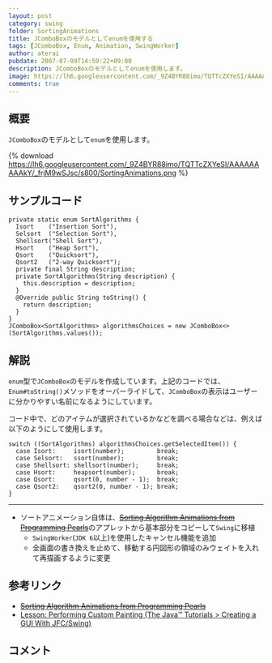 ```yaml
---
layout: post
category: swing
folder: SortingAnimations
title: JComboBoxのモデルとしてenumを使用する
tags: [JComboBox, Enum, Animation, SwingWorker]
author: aterai
pubdate: 2007-07-09T14:59:22+09:00
description: JComboBoxのモデルとしてenumを使用します。
image: https://lh6.googleusercontent.com/_9Z4BYR88imo/TQTTcZXYeSI/AAAAAAAAAkY/_frjM9wSJsc/s800/SortingAnimations.png
comments: true
---
```

## 概要
`JComboBox`のモデルとして`enum`を使用します。

{% download https://lh6.googleusercontent.com/_9Z4BYR88imo/TQTTcZXYeSI/AAAAAAAAAkY/_frjM9wSJsc/s800/SortingAnimations.png %}

## サンプルコード
<pre class="prettyprint"><code>private static enum SortAlgorithms {
  Isort    ("Insertion Sort"),
  Selsort  ("Selection Sort"),
  Shellsort("Shell Sort"),
  Hsort    ("Heap Sort"),
  Qsort    ("Quicksort"),
  Qsort2   ("2-way Quicksort");
  private final String description;
  private SortAlgorithms(String description) {
    this.description = description;
  }
  @Override public String toString() {
    return description;
  }
}
JComboBox&lt;SortAlgorithms&gt; algorithmsChoices = new JComboBox&lt;&gt;(SortAlgorithms.values());
</code></pre>

## 解説
`enum`型で`JComboBox`のモデルを作成しています。上記のコードでは、`Enum#toString()`メソッドをオーバーライドして、`JComboBox`の表示はユーザーに分かりやすい名前になるようにしています。

コード中で、どのアイテムが選択されているかなどを調べる場合などは、例えば以下のようにして使用します。

<pre class="prettyprint"><code>switch ((SortAlgorithms) algorithmsChoices.getSelectedItem()) {
  case Isort:     isort(number);         break;
  case Selsort:   ssort(number);         break;
  case Shellsort: shellsort(number);     break;
  case Hsort:     heapsort(number);      break;
  case Qsort:     qsort(0, number - 1);  break;
  case Qsort2:    qsort2(0, number - 1); break;
}
</code></pre>

- - - -
- ソートアニメーション自体は、~~[Sorting Algorithm Animations from Programming Pearls](http://www.cs.bell-labs.com/cm/cs/pearls/sortanim.html)~~のアプレットから基本部分をコピーして`Swing`に移植
    - `SwingWorker`(`JDK 6`以上)を使用したキャンセル機能を追加
    - 全画面の書き換えを止めて、移動する円図形の領域のみウェイトを入れて再描画するように変更

<!-- dummy comment line for breaking list -->

## 参考リンク
- ~~[Sorting Algorithm Animations from Programming Pearls](http://www.cs.bell-labs.com/cm/cs/pearls/sortanim.html)~~
- [Lesson: Performing Custom Painting (The Java™ Tutorials > Creating a GUI With JFC/Swing)](https://docs.oracle.com/javase/tutorial/uiswing/painting/)

<!-- dummy comment line for breaking list -->

## コメント
